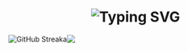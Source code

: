 <div>

<h1 align="center">
  <img src="https://readme-typing-svg.herokuapp.com?font=Sixtyfour&size=22&duration=10000&pause=5000&color=C777FF&repeat=false&random=false&width=810&height=80&lines=Hi%2C+i'm+Fi44er%2C+welcome+to+my+GitHub!" alt="Typing SVG" />
</h1>

</div>
<div style="display: flex;" align="center">
  <picture>
    <source media="(prefers-color-scheme: dark)" srcset="https://github-readme-streak-stats-wheat-delta.vercel.app?user=Fi44er&theme=tokyonight&hide_border=true">
    <source media="(prefers-color-scheme: light)" srcset="https://github-readme-streak-stats-wheat-delta.vercel.app?user=Fi44er&theme=default&hide_border=true">
    <img alt="GitHub Streak" src="https://github-readme-streak-stats-wheat-delta.vercel.app?user=Fi44er&theme=default&hide_border=true">
  </picture>a
  </br>
  <img src="https://github-readme-stats.vercel.app/api/top-langs/?username=Fi44er&layout=compact&theme=vision-friendly-dark&hide=null" />
</div>


</div>

